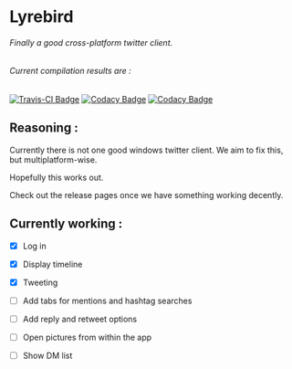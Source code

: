 # Lyrebird
###### Finally a good cross-platform twitter client.

###### Current compilation results are :

[![Travis-CI Badge](https://travis-ci.org/Tristan971/Lyrebird.svg?branch=master)](https://travis-ci.org/Tristan971/Lyrebird)
[![Codacy Badge](https://api.codacy.com/project/badge/Grade/63206a65b5a146d3a1af5d8c4b90eef7)](https://www.codacy.com/app/Tristan971/Lyrebird)
[![Codacy Badge](https://api.codacy.com/project/badge/Coverage/63206a65b5a146d3a1af5d8c4b90eef7)](https://www.codacy.com/app/Tristan971/Lyrebird)

## Reasoning :
Currently there is not one good windows twitter client.
We aim to fix this, but multiplatform-wise.

Hopefully this works out.

Check out the release pages once we have something working decently.

## Currently working :
- [x] Log in 

- [x] Display timeline

- [x] Tweeting

- [ ] Add tabs for mentions and hashtag searches

- [ ] Add reply and retweet options

- [ ] Open pictures from within the app

- [ ] Show DM list


